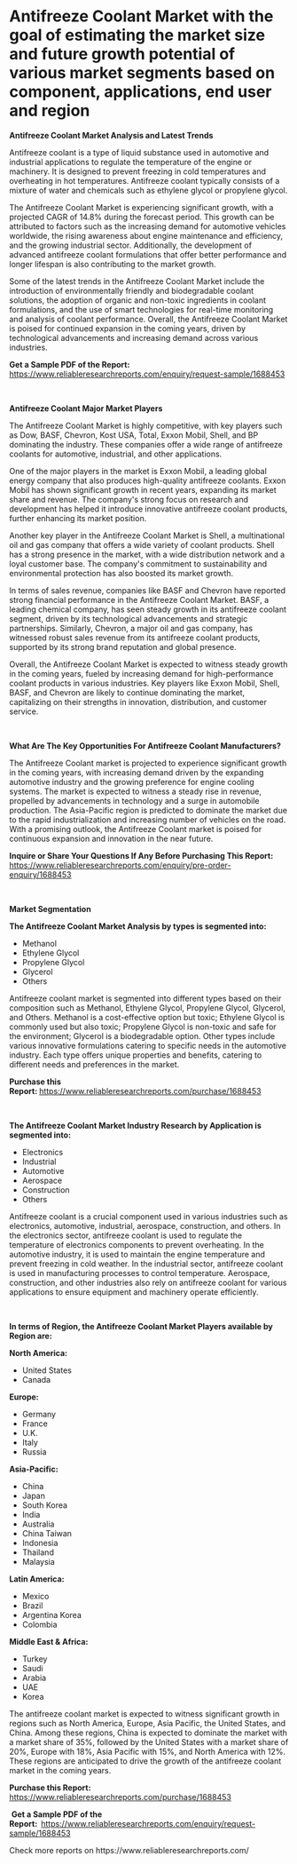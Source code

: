 <p><h1>Antifreeze Coolant Market with the goal of estimating the market size and future growth potential of various market segments based on component, applications, end user and region</h1></p><p><strong>Antifreeze Coolant Market Analysis and Latest Trends</strong></p>
<p><p>Antifreeze coolant is a type of liquid substance used in automotive and industrial applications to regulate the temperature of the engine or machinery. It is designed to prevent freezing in cold temperatures and overheating in hot temperatures. Antifreeze coolant typically consists of a mixture of water and chemicals such as ethylene glycol or propylene glycol.</p><p>The Antifreeze Coolant Market is experiencing significant growth, with a projected CAGR of 14.8% during the forecast period. This growth can be attributed to factors such as the increasing demand for automotive vehicles worldwide, the rising awareness about engine maintenance and efficiency, and the growing industrial sector. Additionally, the development of advanced antifreeze coolant formulations that offer better performance and longer lifespan is also contributing to the market growth.</p><p>Some of the latest trends in the Antifreeze Coolant Market include the introduction of environmentally friendly and biodegradable coolant solutions, the adoption of organic and non-toxic ingredients in coolant formulations, and the use of smart technologies for real-time monitoring and analysis of coolant performance. Overall, the Antifreeze Coolant Market is poised for continued expansion in the coming years, driven by technological advancements and increasing demand across various industries.</p></p>
<p><strong>Get a Sample PDF of the Report:&nbsp;</strong> <a href="https://www.reliableresearchreports.com/enquiry/request-sample/1688453">https://www.reliableresearchreports.com/enquiry/request-sample/1688453</a></p>
<p>&nbsp;</p>
<p><strong>Antifreeze Coolant Major Market Players</strong></p>
<p><p>The Antifreeze Coolant Market is highly competitive, with key players such as Dow, BASF, Chevron, Kost USA, Total, Exxon Mobil, Shell, and BP dominating the industry. These companies offer a wide range of antifreeze coolants for automotive, industrial, and other applications.</p><p>One of the major players in the market is Exxon Mobil, a leading global energy company that also produces high-quality antifreeze coolants. Exxon Mobil has shown significant growth in recent years, expanding its market share and revenue. The company's strong focus on research and development has helped it introduce innovative antifreeze coolant products, further enhancing its market position.</p><p>Another key player in the Antifreeze Coolant Market is Shell, a multinational oil and gas company that offers a wide variety of coolant products. Shell has a strong presence in the market, with a wide distribution network and a loyal customer base. The company's commitment to sustainability and environmental protection has also boosted its market growth.</p><p>In terms of sales revenue, companies like BASF and Chevron have reported strong financial performance in the Antifreeze Coolant Market. BASF, a leading chemical company, has seen steady growth in its antifreeze coolant segment, driven by its technological advancements and strategic partnerships. Similarly, Chevron, a major oil and gas company, has witnessed robust sales revenue from its antifreeze coolant products, supported by its strong brand reputation and global presence.</p><p>Overall, the Antifreeze Coolant Market is expected to witness steady growth in the coming years, fueled by increasing demand for high-performance coolant products in various industries. Key players like Exxon Mobil, Shell, BASF, and Chevron are likely to continue dominating the market, capitalizing on their strengths in innovation, distribution, and customer service.</p></p>
<p>&nbsp;</p>
<p><strong>What Are The Key Opportunities For Antifreeze Coolant Manufacturers?</strong></p>
<p><p>The Antifreeze Coolant market is projected to experience significant growth in the coming years, with increasing demand driven by the expanding automotive industry and the growing preference for engine cooling systems. The market is expected to witness a steady rise in revenue, propelled by advancements in technology and a surge in automobile production. The Asia-Pacific region is predicted to dominate the market due to the rapid industrialization and increasing number of vehicles on the road. With a promising outlook, the Antifreeze Coolant market is poised for continuous expansion and innovation in the near future.</p></p>
<p><strong>Inquire or Share Your Questions If Any Before Purchasing This Report:</strong> <a href="https://www.reliableresearchreports.com/enquiry/pre-order-enquiry/1688453">https://www.reliableresearchreports.com/enquiry/pre-order-enquiry/1688453</a></p>
<p>&nbsp;</p>
<p><strong>Market Segmentation</strong></p>
<p><strong>The Antifreeze Coolant Market Analysis by types is segmented into:</strong></p>
<p><ul><li>Methanol</li><li>Ethylene Glycol</li><li>Propylene Glycol</li><li>Glycerol</li><li>Others</li></ul></p>
<p><p>Antifreeze coolant market is segmented into different types based on their composition such as Methanol, Ethylene Glycol, Propylene Glycol, Glycerol, and Others. Methanol is a cost-effective option but toxic; Ethylene Glycol is commonly used but also toxic; Propylene Glycol is non-toxic and safe for the environment; Glycerol is a biodegradable option. Other types include various innovative formulations catering to specific needs in the automotive industry. Each type offers unique properties and benefits, catering to different needs and preferences in the market.</p></p>
<p><strong>Purchase this Report:&nbsp;</strong><a href="https://www.reliableresearchreports.com/purchase/1688453">https://www.reliableresearchreports.com/purchase/1688453</a></p>
<p>&nbsp;</p>
<p><strong>The Antifreeze Coolant Market Industry Research by Application is segmented into:</strong></p>
<p><ul><li>Electronics</li><li>Industrial</li><li>Automotive</li><li>Aerospace</li><li>Construction</li><li>Others</li></ul></p>
<p><p>Antifreeze coolant is a crucial component used in various industries such as electronics, automotive, industrial, aerospace, construction, and others. In the electronics sector, antifreeze coolant is used to regulate the temperature of electronics components to prevent overheating. In the automotive industry, it is used to maintain the engine temperature and prevent freezing in cold weather. In the industrial sector, antifreeze coolant is used in manufacturing processes to control temperature. Aerospace, construction, and other industries also rely on antifreeze coolant for various applications to ensure equipment and machinery operate efficiently.</p></p>
<p>&nbsp;</p>
<p><strong>In terms of Region, the Antifreeze Coolant Market Players available by Region are:</strong></p>
<p>
    <p> <strong> North America: </strong>
        <ul>
            <li>United States</li>
            <li>Canada</li>
        </ul>
        </p> 
    <p> <strong> Europe: </strong>
        <ul>
            <li>Germany</li>
            <li>France</li>
            <li>U.K.</li>
            <li>Italy</li>
            <li>Russia</li>
        </ul>
        </p> 
    <p> <strong> Asia-Pacific: </strong>
        <ul>
            <li>China</li>
            <li>Japan</li>
            <li>South Korea</li>
            <li>India</li>
            <li>Australia</li>
            <li>China Taiwan</li>
            <li>Indonesia</li>
            <li>Thailand</li>
            <li>Malaysia</li>
        </ul>
        </p> 
    <p> <strong> Latin America: </strong>
        <ul>
            <li>Mexico</li>
            <li>Brazil</li>
            <li>Argentina Korea</li>
            <li>Colombia</li>
        </ul>
        </p> 
    <p> <strong> Middle East & Africa: </strong>
        <ul>
            <li>Turkey</li>
            <li>Saudi</li>
            <li>Arabia</li>
            <li>UAE</li>
            <li>Korea</li>
        </ul>
    </p>
    </p>
<p><p>The antifreeze coolant market is expected to witness significant growth in regions such as North America, Europe, Asia Pacific, the United States, and China. Among these regions, China is expected to dominate the market with a market share of 35%, followed by the United States with a market share of 20%, Europe with 18%, Asia Pacific with 15%, and North America with 12%. These regions are anticipated to drive the growth of the antifreeze coolant market in the coming years.</p></p>
<p><strong>Purchase this Report: </strong><a href="https://www.reliableresearchreports.com/purchase/1688453">https://www.reliableresearchreports.com/purchase/1688453</a></p>
<p>&nbsp;<strong>Get a Sample PDF of the Report:&nbsp;&nbsp;</strong><a href="https://www.reliableresearchreports.com/enquiry/request-sample/1688453">https://www.reliableresearchreports.com/enquiry/request-sample/1688453</a></p>
<p><strong></strong></p>
<p>Check more reports on https://www.reliableresearchreports.com/</p>